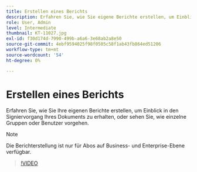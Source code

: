 ```yaml
---
title: Erstellen eines Berichts
description: Erfahren Sie, wie Sie eigene Berichte erstellen, um Einblick in den Signiervorgang zu erhalten
role: User, Admin
level: Intermediate
thumbnail: KT-11027.jpg
exl-id: f30d174d-7990-499b-a6a6-3e68ab2a8e50
source-git-commit: 4ebf9594025f98f0505c58f1ab43fb864ed51206
workflow-type: tm+mt
source-wordcount: '54'
ht-degree: 0%

---
```


# Erstellen eines Berichts

Erfahren Sie, wie Sie Ihre eigenen Berichte erstellen, um Einblick in den Signiervorgang Ihres Dokuments zu erhalten, oder sehen Sie, wie einzelne Gruppen oder Benutzer vorgehen.

>[!NOTE]
>
>Die Berichterstellung ist nur für Abos auf Business- und Enterprise-Ebene verfügbar.

>[!VIDEO](https://video.tv.adobe.com/v/346754?quality=12&learn=on&hidetitle=true)

